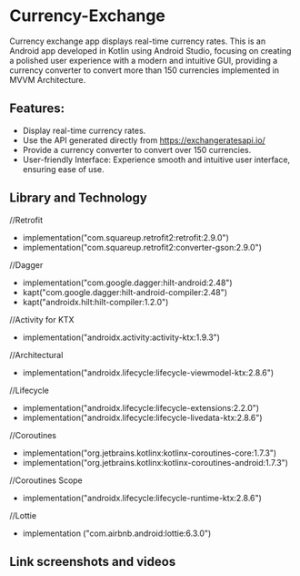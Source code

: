 # Currency-Exchange
Currency exchange app displays real-time currency rates. This is an Android app developed in Kotlin using Android Studio, focusing on creating a polished user experience with a modern and intuitive GUI, providing a currency converter to convert more than 150 currencies implemented in MVVM Architecture.

## Features:
- Display real-time currency rates.
- Use the API generated directly from https://exchangeratesapi.io/
- Provide a currency converter to convert over 150 currencies.
- User-friendly Interface: Experience smooth and intuitive user interface, ensuring ease of use.

## Library and Technology
//Retrofit
- implementation("com.squareup.retrofit2:retrofit:2.9.0")
- implementation("com.squareup.retrofit2:converter-gson:2.9.0")

//Dagger
- implementation("com.google.dagger:hilt-android:2.48")
- kapt("com.google.dagger:hilt-android-compiler:2.48")
- kapt("androidx.hilt:hilt-compiler:1.2.0")

//Activity for KTX
- implementation("androidx.activity:activity-ktx:1.9.3")

//Architectural
- implementation("androidx.lifecycle:lifecycle-viewmodel-ktx:2.8.6")

//Lifecycle
- implementation("androidx.lifecycle:lifecycle-extensions:2.2.0")
- implementation("androidx.lifecycle:lifecycle-livedata-ktx:2.8.6")

//Coroutines
- implementation("org.jetbrains.kotlinx:kotlinx-coroutines-core:1.7.3")
- implementation("org.jetbrains.kotlinx:kotlinx-coroutines-android:1.7.3")
  
//Coroutines Scope
- implementation("androidx.lifecycle:lifecycle-runtime-ktx:2.8.6")

//Lottie
- implementation ("com.airbnb.android:lottie:6.3.0")

## Link screenshots and videos

